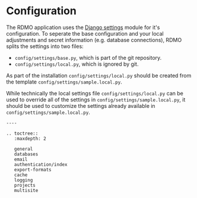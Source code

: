 # Configuration

The RDMO application uses the [Django settings](https://docs.djangoproject.com/en/1.10/topics/settings) module for it's configuration. To seperate the base configuration and your local adjustments and secret information (e.g. database connections), RDMO splits the settings into two files:

-	`config/settings/base.py`, which is part of the git repository.
-	`config/settings/local.py`, which is ignored by git.

As part of the installation `config/settings/local.py` should be created from the template `config/settings/sample.local.py`.

While technically the local settings file `config/settings/local.py` can be used to override all of the settings in `config/settings/sample.local.py`, it should be used to customize the settings already available in `config/settings/sample.local.py`.

```eval_rst
----

.. toctree::
   :maxdepth: 2

   general
   databases
   email
   authentication/index
   export-formats
   cache
   logging
   projects
   multisite
```
